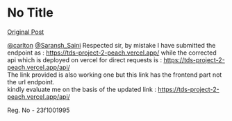 # No Title

[Original Post](https://discourse.onlinedegree.iitm.ac.in/t/169029/459)

<p><a class="mention" href="/u/carlton">@carlton</a> <a class="mention" href="/u/saransh_saini">@Saransh_Saini</a>  Respected sir, by mistake I have submitted the endpoint as : <a href="https://tds-project-2-peach.vercel.app/" rel="noopener nofollow ugc">https://tds-project-2-peach.vercel.app/</a> while the corrected api which is deployed on vercel for direct requests is : <a href="https://tds-project-2-peach.vercel.app/api/" rel="noopener nofollow ugc">https://tds-project-2-peach.vercel.app/api/</a><br>
The link provided is also working one but this link has the frontend part not the url endpoint.<br>
kindly evaluate me on the basis of the updated link :  <a href="https://tds-project-2-peach.vercel.app/api/" rel="noopener nofollow ugc">https://tds-project-2-peach.vercel.app/api/</a></p>
<p>Reg. No -  23f1001995</p>